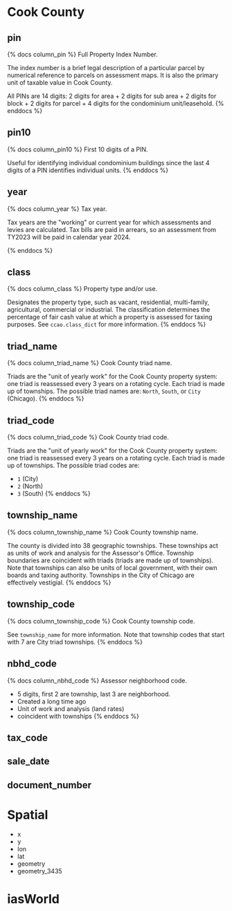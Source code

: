 # Cook County

## pin

{% docs column_pin %}
Full Property Index Number.

The index number is a brief legal description of a particular parcel by
numerical reference to parcels on assessment maps. It is also the primary unit
of taxable value in Cook County.

All PINs are 14 digits: 2 digits for area + 2 digits for sub area + 2 digits
for block + 2 digits for parcel + 4 digits for the condominium unit/leasehold.
{% enddocs %}

## pin10

{% docs column_pin10 %}
First 10 digits of a PIN.

Useful for identifying individual condominium buildings since the last 4
digits of a PIN identifies individual units.
{% enddocs %}

## year

{% docs column_year %}
Tax year.

Tax years are the "working" or current year for which assessments and levies
are calculated. Tax bills are paid in arrears, so an assessment from TY2023
will be paid in calendar year 2024.

{% enddocs %}

## class

{% docs column_class %}
Property type and/or use.

Designates the property type, such as vacant, residential, multi-family,
agricultural, commercial or industrial. The classification determines the
percentage of fair cash value at which a property is assessed for taxing
purposes. See `ccao.class_dict` for more information.
{% enddocs %}

## triad_name

{% docs column_triad_name %}
Cook County triad name.

Triads are the "unit of yearly work" for the Cook County property system:
one triad is reassessed every 3 years on a rotating cycle. Each triad is made
up of townships. The possible triad names are: `North`, `South`,
or `City` (Chicago).
{% enddocs %}

## triad_code

{% docs column_triad_code %}
Cook County triad code.

Triads are the "unit of yearly work" for the Cook County property system:
one triad is reassessed every 3 years on a rotating cycle. Each triad is made
up of townships. The possible triad codes are:

- `1` (City)
- `2` (North)
- `3` (South)
{% enddocs %}

## township_name

{% docs column_township_name %}
Cook County township name.

The county is divided into 38 geographic townships. These townships act as
units of work and analysis for the Assessor's Office. Township boundaries are
coincident with triads (triads are made up of townships). Note that townships
can also be units of local government, with their own boards and taxing
authority. Townships in the City of Chicago are effectively vestigial.
{% enddocs %}

## township_code

{% docs column_township_code %}
Cook County township code.

See `township_name` for more information. Note that township codes that start
with 7 are City triad townships.
{% enddocs %}

## nbhd_code

{% docs column_nbhd_code %}
Assessor neighborhood code.

- 5 digits, first 2 are township, last 3 are neighborhood.
- Created a long time ago
- Unit of work and analysis (land rates)
- coincident with townships
{% enddocs %}

## tax_code

## sale_date

## document_number

# Spatial

- x
- y
- lon
- lat
- geometry
- geometry_3435

# iasWorld

